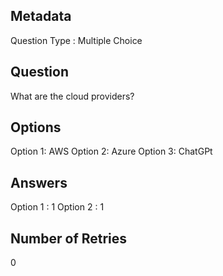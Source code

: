 ## Metadata
Question Type : Multiple Choice

## Question
What are the cloud providers?

## Options
Option 1: AWS
Option 2: Azure
Option 3: ChatGPt

## Answers
Option 1 : 1
Option 2 : 1

## Number of Retries
0

